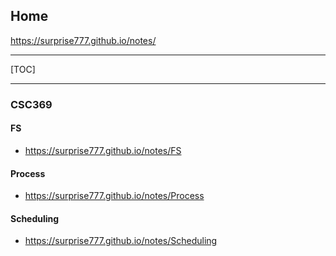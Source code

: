 ## Home

https://surprise777.github.io/notes/

***

[TOC]

***

### CSC369

#### FS

* https://surprise777.github.io/notes/FS

#### Process

* https://surprise777.github.io/notes/Process

#### Scheduling

* https://surprise777.github.io/notes/Scheduling